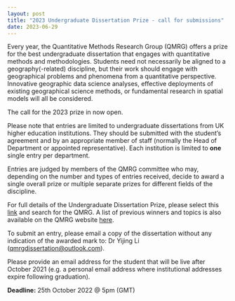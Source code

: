 ```yaml
---
layout: post
title: "2023 Undergraduate Dissertation Prize - call for submissions"
date: 2023-06-29
---
```


Every year, the Quantitative Methods Research Group (QMRG) offers a prize for the best undergraduate dissertation that engages with quantitative methods and methodologies. Students need not necessarily be aligned to a geography(-related) discipline, but their work should engage with geographical problems and phenomena from a quantitative perspective. Innovative geographic data science analyses, effective deployments of existing geographical science methods, or fundamental research in spatial models will all be considered.

The call for the 2023 prize in now open.

Please note that entries are limited to undergraduate dissertations from UK higher education institutions. They should be submitted with the student’s agreement and by an appropriate member of staff (normally the Head of Department or appointed representative). Each institution is limited to **one** single entry per department.

Entries are judged by members of the QMRG committee who may, depending on the number and types of entries received, decide to award a single overall prize or multiple separate prizes for different fields of the discipline.

For full details of the Undergraduate Dissertation Prize, please select this [link](https://www.rgs.org/research/research-groups/research-groups-dissertation-prizes/) and search for the QMRG. A list of previous winners and topics is also available on the QMRG website [here](https://qmrg.github.io/dissertation_prize). 

To submit an entry, please email a copy of the dissertation without any indication of the awarded mark to: Dr Yijing Li (qmrgdissertation@outlook.com).

Please provide an email address for the student that will be live after October 2021 (e.g. a personal email address where institutional addresses expire following graduation).

**Deadline:** 25th October 2022 @ 5pm (GMT)
